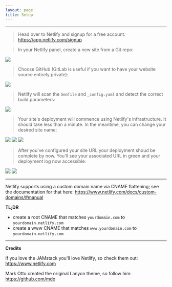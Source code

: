 ```yaml
---
layout: page
title: Setup
---
```

---
> Head over to Netlify and signup for a free account: <a href="https://app.netlify.com/signup" target="_blank">https://app.netlify.com/signup</a>

> In your Netlify panel, create a new site from a Git repo:  

<img src="https://s3.amazonaws.com/lanyon-netlify/install-01.png"/>

> Choose GitHub (GitLab is useful if you want to have your website source entirely private):  

<img src="https://s3.amazonaws.com/lanyon-netlify/install-02.png"/>

> Netlify will scan the `Gemfile` and `_config.yaml` and detect the correct build parameters:  

<img src="https://s3.amazonaws.com/lanyon-netlify/install-03.png"/>

> Your site's deployment will commence using Netlify's infrastructure. It should take less than a minute. In the meantime, you can change your desired site name:  

<img src="https://s3.amazonaws.com/lanyon-netlify/install-04.png"/>

<img src="https://s3.amazonaws.com/lanyon-netlify/install-05.png"/>

<img src="https://s3.amazonaws.com/lanyon-netlify/install-06.png"/>

> After you've configured your site URL your deployment shoud be complete by now. You'll see your associated URL in green and your deployment log now accessible:  

<img src="https://s3.amazonaws.com/lanyon-netlify/install-07.png"/>

<img src="https://s3.amazonaws.com/lanyon-netlify/install-08.png"/>

---

Netlify supports using a custom domain name via CNAME flattening; see the documentation for that here: <a href="https://www.netlify.com/docs/custom-domains/#manual" target="_blank">https://www.netlify.com/docs/custom-domains/#manual</a>  

**TL;DR**   

- create a root CNAME that matches `yourdomain.com` to `yourdomain.netlify.com`  
- create a www CNAME that matches `www.yourdomain.com` to `yourdomain.netlify.com`  

---

**Credits**  

If you love the JAMstack you'll love Netlify, so check them out: <a href="https://www.netlify.com" target="_blank">https://www.netlify.com</a>  

Mark Otto created the original Lanyon theme, so follow him: <a href="https://github.com/mdo" target="_blank">https://github.com/mdo</a>